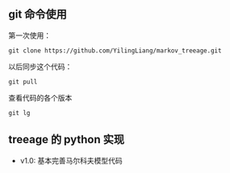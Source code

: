 ## git 命令使用
第一次使用：
```
git clone https://github.com/YilingLiang/markov_treeage.git
```

以后同步这个代码：
```
git pull
```

查看代码的各个版本
```
git lg
```

## treeage 的 python 实现
- v1.0: 基本完善马尔科夫模型代码